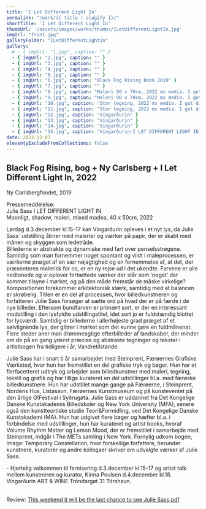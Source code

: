 ```yaml
---
title: 'I Let Different Light In'
permalink: "/work/{{ title | slugify }}/"
shortTitle: 'I Let Different Light In'
thumbUrl: '/assets/images/works/thumbs/ILetDifferentLightIn.jpg'
imgUrl: "front.jpg"
galleryFolder: "ILetDifferentLightIn"
gallery:
  # - { imgUrl: "1.jpg", caption: "" }
  - { imgUrl: "2.jpg", caption: "" }
  - { imgUrl: "3.jpg", caption: "" }
  - { imgUrl: "4.jpg", caption: "" }
  - { imgUrl: "5.jpg", caption: "" }
  - { imgUrl: "6.jpg", caption: "Black Fog Rising Book 2019" }
  - { imgUrl: "7.jpg", caption: "" }
  - { imgUrl: "8.jpg", caption: "Maleri 90 x 70cm, 2022 mx media. I got different light nr 1" }
  - { imgUrl: "9.jpg", caption: "Maleri 90 x 70cm, 2022 mx media. I got different light nr 2" }
  - { imgUrl: "10.jpg", caption: "Stor tegning, 2022 mx media. I got different light nr 1" }
  - { imgUrl: "11.jpg", caption: "Stor tegning, 2022 mx media. I got different light nr 2" }
  - { imgUrl: "12.jpg", caption: "Víngarðurin" }
  - { imgUrl: "13.jpg", caption: "Víngarðurin" }
  - { imgUrl: "14.jpg", caption: "Víngarðurin" }
  - { imgUrl: "15.jpg", caption: "Víngarðurin-I LET DIFFERENT LIGHT IN, dec 2022" }
date: 2023-12-07
eleventyExcludeFromCollections: false
---
```



<div class="Txt">
  <h2>Black Fog Rising, bog + Ny Carlsberg + I Let Different Light In, 2022</h2>
  <p>Ny Carlsbergfondet, 2019</p>

  <p>Pressemeddelelse:<br/>
  Julie Sass I LET DIFFERENT LIGHT IN<br/>
  Moonligt, shadow, maleri, mixed madea, 40 x 50cm, 2022<br/>
  
  <p>Lørdag d.3.december kl.15-17 kan Víngarðurin opleves i et nyt lys, da Julie Sass´ udstilling åbner med malerier og værker på papir, der er skabt med månen og skyggen som ledetråde.<br/>
  Billederne er abstrakte og dynamiske med fart over penselsstrøgene. Samtidig som man fornemmer noget spontant og vildt i maleprocessen, er værkerne præget af en sær nøjagtighed og en fornemmelse af, at det, der præsenteres malerisk for os, er en ny rejse ud i det ukendte. Farvene er alle nedtonede og vi oplever fortættede værker der står som ‘noget’ der kommer tilsyne i mørket, og på den måde fremstår de måske virkelige? Kompositionen forekommer arkitektonisk stærk, samtidig med at balancen er skrøbelig. Titlen er en del af processen, hvor billedkunstneren og forfatteren Julie Sass forsøger at sætte ord på hvad der er på færde i de nye billeder. Eftersom bundfarven er primært sort, er der en interessant modstilling i den lysfyldte udstillingstitel, idet sort jo er fuldstændig blottet for lysværdi. Samtidig er billederne i allerhøjeste grad præget af et sølvlignende lys, der glitrer i mørket som det kunne gøre en fuldmånenat. Flere steder aner man drømmeagtige efterbilleder af landskaber, der minder om de på en gang yderst præcise og abstrakte tegninger og tekster i artistbogen fra tidligere i år, Vandretilstande.</p>
  <p>Julie Sass har i snart ti år samarbejdet med Steinprent, Færøernes Grafiske Værksted, hvor hun har fremstillet en del grafiske tryk og bøger. Hun har et flerfacetteret udtryk og arbejder som billedkunstner med maleri, tegning, tekstil og grafik og har tillige kurateret en del udstillinger bl.a. med færøske billedkunstnere. Hun har udstillet mange gange på Færøerne, i Steinprent, Nordens Hus, Listasavn, Færøernes Kunstmuseum og på kunsteventet på den årlige G!Festival i Syðrugøta. Julie Sass er uddannet fra Det Kongelige Danske Kunstakademis Billedskoler og New York University (MFA), senere også den kunstteortiske studie Teori&Formidling, ved Det Kongelige Danske Kunstakademi (MA). Hun har udgivet flere bøger og hæfter bl.a. i forbindelse med udstillinger, hun har kurateret og artist books, hvoraf Volume Rhythm Matter og Lemon Mood, der er fremstillet i samarbejde med Steinprent, indgår i The METs samling i New York. Fornylig udkom bogen, Image: Temporary Constellation, hvor forskellige forfattere, herunder kunstnere, kuratorer og andre kollegaer skriver om udvalgte værker af Julie Sass.</p>
  <p>- Hjertelig velkommen til fernisering d.3.december kl.15-17 og artist talk mellem kunstneren og kurator, Kinna Poulsen d.4.december kl.18. Víngarðurin ART & WINE Tróndargøt 31 Tórshavn.<br/>&nbsp;</p>

  <p>Review: <a href="/assets/images/works/galleries/ILetDifferentLightIn/This weekend it will be the last chance to see Julie Sass.pdf" target="_blank">This weekend it will be the last chance to see Julie Sass.pdf</a></p>
</div>